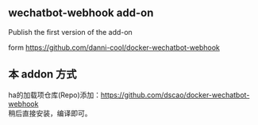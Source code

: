 ## wechatbot-webhook add-on 

Publish the first version of the add-on

form https://github.com/danni-cool/docker-wechatbot-webhook

## 本 addon 方式
ha的加载项仓库(Repo)添加：https://github.com/dscao/docker-wechatbot-webhook \
稍后直接安装，编译即可。
